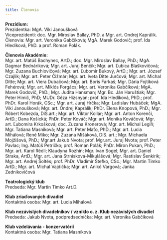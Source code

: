 ```yaml
---
title: Členovia
---
```

**Prezídium:**\
Prezidentka: MgA. Viki Janoušková\
Viceprezidenti: doc. Mgr. Miroslav Ballay, PhD. a Mgr. art. Ondrej Kaprálik.\
Členovia: Mgr. art. Veronika Gabčíková; MgA. Marek Godovič; prof. Ida Hledíková, PhD. a prof. Roman Polák.

**Členovia Akadémie:**\
Mgr. art. Matúš Bachynec, ArtD.; doc. Mgr. Miroslav Ballay, PhD.; MgA. Dagmar Bednáriková; Mgr. art. Juraj Benčík; Mgr. art. Ľubica Blaškovičová; Mgr. Zuzana Buchlovičová; Mgr. art. Ľubomír Bukový, ArtD.; Mgr. art. József Czajlik; Mgr. art. Peter Čižmár; Mgr. art. Iveta Ditte Jurčová; Mgr. art. Michal Ditte; Mgr. art. Viera Dubačová; Mgr. art. Boris Farkaš; Mgr. Dária Fojtíková Fehérová; Mgr. art. Miklós Forgács; Mgr. art. Veronika Gabčíková; MgA. Marek Godovič, PhD.; Mgr. Judita Hansman; Mgr. Bc. Ján Haruštiak; Mgr. Peter Himič, PhD; MUDr. Géza Hizsnyan; prof. Ida Hledíková, PhD.; prof. PhDr. Karol Horák, CSc.; Mgr. art. Juraj Hrčka; Mgr. Ladislav Hubáček; MgA. Viki Janoušková; Mgr. art. Ondrej Kaprálik; PhDr. Elena Knopová, PhD.; Mgr. Róbert Kobezda, DiS.art.; Mgr. art. Viktor Kollár; Mgr. art. Anton Korenči, ArtD.; Dana Košická; PhDr. Peter Kováč; Mgr. art. Monika Kováčová; Mgr. art. Ľubomíra Krkošková; doc. Zuzana Kronerová; Mgr. art. Michal Legíň; Mgr. Tatiana Masníková; Mgr. art. Peter Maťo, PhD.; Mgr. art. Lucia Mihálová; René Miko; Mgr. Zuzana Mišáková, DiS. art.; Mgr. Michaela Mojžišová, PhD.; Mgr.art Jakub Nvota; prof. Mgr.art. Juraj Nvota;  prof. Peter Pavlac; Ing. Matúš Petričko; prof. Roman Polák; PhDr. Miron Pukan, PhD.; Mgr. art. Karol Rédli; Klaudyna Rozhin; Mgr. Ivan Sogel; Mgr. art. Daniel Straka, ArtD.; Mgr. art. Jana Strnisková-Mikulášová; Mgr. Rastislav Šenkirik; Mgr. art. Andrej Šoltés; prof. PhDr. Vladimír Štefko, CSc.; Mgr. Martin Timko ArtD.; Mgr. art. Michal Vajdička; Mgr. art. Anikó Vargová; Janka Zednikovičová

**Teatrologický klub**\
Predseda: Mgr. Martin Timko Art.D.

**Klub zriaďovaných divadiel**\
Kontaktná osoba: Mgr. art. Lucia Mihálová

**Klub nezávislých divadelníkov / vzniklo o. z. Klub nezávislých divadiel**\
Predseda: Jakub Nvota, podpredsedníčka: Mgr. art. Veronika Gabčíková

**Klub vzdelávania - konzervatórií**\
Kontaktná osoba: Mgr. Tatiana Masníková